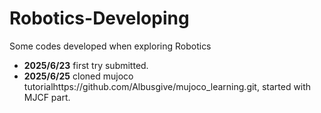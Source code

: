 # Robotics-Developing
Some codes developed when exploring Robotics
- **2025/6/23** first try submitted.
- **2025/6/25** cloned mujoco tutorialhttps://github.com/Albusgive/mujoco_learning.git, started with MJCF part.